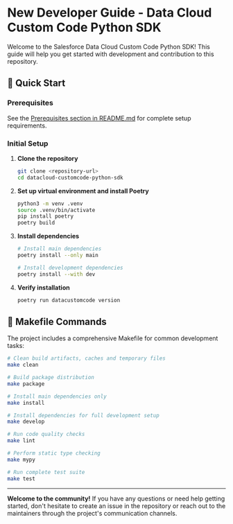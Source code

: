 # New Developer Guide - Data Cloud Custom Code Python SDK

Welcome to the Salesforce Data Cloud Custom Code Python SDK! This guide will help you get started with development and contribution to this repository.

## 🚀 Quick Start

### Prerequisites

See the [Prerequisites section in README.md](./README.md#prerequisites) for complete setup requirements.

### Initial Setup

1. **Clone the repository**
   ```bash
   git clone <repository-url>
   cd datacloud-customcode-python-sdk
   ```

2. **Set up virtual environment and install Poetry**
   ```bash
   python3 -m venv .venv
   source .venv/bin/activate
   pip install poetry
   poetry build
   ```

3. **Install dependencies**
   ```bash
   # Install main dependencies
   poetry install --only main
   
   # Install development dependencies
   poetry install --with dev
   ```

4. **Verify installation**
   ```bash
   poetry run datacustomcode version
   ```

## 🔧 Makefile Commands

The project includes a comprehensive Makefile for common development tasks:

```bash
# Clean build artifacts, caches and temporary files
make clean

# Build package distribution
make package

# Install main dependencies only
make install

# Install dependencies for full development setup
make develop

# Run code quality checks
make lint

# Perform static type checking
make mypy

# Run complete test suite
make test
```

---

**Welcome to the community!** If you have any questions or need help getting started, don't hesitate to create an issue in the repository or reach out to the maintainers through the project's communication channels.
